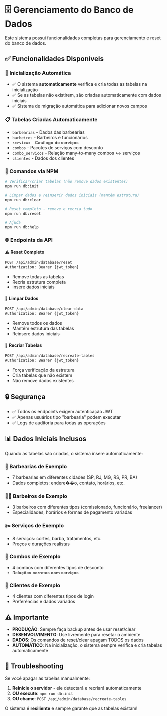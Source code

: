 # 🗄️ Gerenciamento do Banco de Dados

Este sistema possui funcionalidades completas para gerenciamento e reset do banco de dados.

## ✅ Funcionalidades Disponíveis

### 🚀 Inicialização Automática
- ✅ O sistema **automaticamente** verifica e cria todas as tabelas na inicialização
- ✅ Se as tabelas não existirem, são criadas automaticamente com dados iniciais
- ✅ Sistema de migração automática para adicionar novos campos

### 📋 Tabelas Criadas Automaticamente
- `barbearias` - Dados das barbearias
- `barbeiros` - Barbeiros e funcionários  
- `servicos` - Catálogo de serviços
- `combos` - Pacotes de serviços com desconto
- `combo_servicos` - Relação many-to-many combos ↔ serviços
- `clientes` - Dados dos clientes

### 🔄 Comandos via NPM

```bash
# Verificar/criar tabelas (não remove dados existentes)
npm run db:init

# Limpar dados e reinserir dados iniciais (mantém estrutura)
npm run db:clear

# Reset completo - remove e recria tudo
npm run db:reset

# Ajuda
npm run db:help
```

### 🌐 Endpoints da API

#### ⚠️ Reset Completo
```bash
POST /api/admin/database/reset
Authorization: Bearer {jwt_token}
```
- Remove todas as tabelas
- Recria estrutura completa
- Insere dados iniciais

#### 🧹 Limpar Dados
```bash
POST /api/admin/database/clear-data
Authorization: Bearer {jwt_token}
```
- Remove todos os dados
- Mantém estrutura das tabelas
- Reinsere dados iniciais

#### 🔄 Recriar Tabelas
```bash
POST /api/admin/database/recreate-tables
Authorization: Bearer {jwt_token}
```
- Força verificação da estrutura
- Cria tabelas que não existem
- Não remove dados existentes

## 🔒 Segurança

- ✅ Todos os endpoints exigem autenticação JWT
- ✅ Apenas usuários tipo "barbearia" podem executar
- ✅ Logs de auditoria para todas as operações

## 📊 Dados Iniciais Inclusos

Quando as tabelas são criadas, o sistema insere automaticamente:

### 🏪 Barbearias de Exemplo
- 7 barbearias em diferentes cidades (SP, RJ, MG, RS, PR, BA)
- Dados completos: endere��o, contato, horários, etc.

### 👨‍💼 Barbeiros de Exemplo  
- 3 barbeiros com diferentes tipos (comissionado, funcionário, freelancer)
- Especialidades, horários e formas de pagamento variadas

### ✂️ Serviços de Exemplo
- 8 serviços: cortes, barba, tratamentos, etc.
- Preços e durações realistas

### 🎁 Combos de Exemplo
- 4 combos com diferentes tipos de desconto
- Relações corretas com serviços

### 👥 Clientes de Exemplo
- 4 clientes com diferentes tipos de login
- Preferências e dados variados

## ⚠️ Importante

- **PRODUÇÃO**: Sempre faça backup antes de usar reset/clear
- **DESENVOLVIMENTO**: Use livremente para resetar o ambiente
- **DADOS**: Os comandos de reset/clear apagam TODOS os dados
- **AUTOMÁTICO**: Na inicialização, o sistema sempre verifica e cria tabelas automaticamente

## 🔧 Troubleshooting

Se você apagar as tabelas manualmente:
1. **Reinicie o servidor** - ele detectará e recriará automaticamente
2. **OU execute**: `npm run db:init`
3. **OU chame**: `POST /api/admin/database/recreate-tables`

O sistema é **resiliente** e sempre garante que as tabelas existam!

